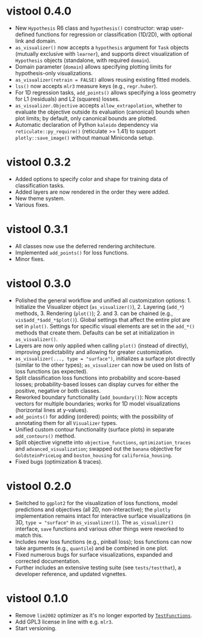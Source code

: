 
# vistool 0.4.0
* New `Hypothesis` R6 class and `hypothesis()` constructor: wrap user-defined functions for regression or classification (1D/2D), with optional link and domain.
* `as_visualizer()` now accepts a `hypothesis` argument for `Task` objects (mutually exclusive with `learner`), and supports direct visualization of `Hypothesis` objects (standalone, with required `domain`).
* Domain parameter (`domain`) allows specifying plotting limits for hypothesis-only visualizations.
* `as_visualizer(retrain = FALSE)` allows reusing existing fitted models.
* `lss()` now accepts `mlr3` measure keys (e.g., `regr.huber`).
* For 1D regression tasks, `add_points()` allows specifying a loss geometry for L1 (residuals) and L2 (squares) losses.
* `as_visualizer.Objective` accepts `allow_extrapolation`, whether to evaluate the objective outside its evaluation (canonical) bounds when plot limits; by default, only canonical bounds are plotted.
* Automatic declaration of Python `kaleido` dependency via `reticulate::py_require()` (reticulate >= 1.41) to support `plotly::save_image()` without manual Miniconda setup.

# vistool 0.3.2

* Added options to specify color and shape for training data of classification tasks.
* Added layers are now rendered in the order they were added.
* New theme system.
* Various fixes.

# vistool 0.3.1

* All classes now use the deferred rendering architecture.
* Implemented `add_points()` for loss functions.
* Minor fixes.

# vistool 0.3.0

* Polished the general workflow and unified all customization options: 1. Initialize the Visualizer object (`as_visualizer()`), 2. Layering (`add_*`) methods, 3. Rendering (`plot()`); 2. and 3. can be chained (e.g., `vis$add_*$add_*$plot()`). Global settings that affect the entire plot are set in `plot()`. Settings for specific visual elements are set in the `add_*()` methods that create them. Defaults can be set at initialization in `as_visualizer()`.
* Layers are now only applied when calling `plot()` (instead of directly), improving predictability and allowing for greater customization.
* `as_visualizer(..., type = "surface")`, initializes a surface plot directly (similar to the other types); `as_visualizer` can now be used on lists of loss functions (as expected).
* Split classification loss functions into probability and score-based losses; probability-based losses can display curves for either the positive, negative or both classes.
* Reworked boundary functionality (`add_boundary()`): Now accepts vectors for multiple boundaries; works for 1D model visualizations (horizontal lines at y-values).
* `add_points()` for adding (ordered) points; with the possibility of annotating them for all `Visualizer` types.
* Unified custom contour functionality (surface plots) in separate `add_contours()` method.
* Split objective vignette into `objective_functions`, `optimization_traces` and `advanced_visualization`; swapped out the `banana` objective for `GoldsteinPriceLog` and `boston_housing` for `california_housing`.
* Fixed bugs (optimization & traces).


# vistool 0.2.0

* Switched to `ggplot2` for the visualization of loss functions, model predictions and objectives (all 2D, non-interactive); the `plotly` implementation remains intact for interactive surface visualizations (in 3D, `type = "surface"` in `as_visualizer()`). The `as_visualizer()` interface, `save` functions and various other things were reworked to match this.
* Includes new loss functions (e.g., pinball loss); loss functions can now take arguments (e.g., `quantile`) and be combined in one plot.
* Fixed numerous bugs for surface visualizations, expanded and corrected documentation.
* Further includes an extensive testing suite (see `tests/testthat`), a developer reference, and updated vignettes.


# vistool 0.1.0

* Remove `lim2002` optimizer as it's no longer exported by [`TestFunctions`](https://cran.r-project.org/package=TestFunctions).
* Add GPL3 license in line with e.g. `mlr3`.
* Start versioning.
